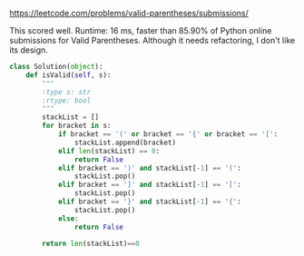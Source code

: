 https://leetcode.com/problems/valid-parentheses/submissions/

This scored well. Runtime: 16 ms, faster than 85.90% of Python online submissions for Valid Parentheses.
Although it needs refactoring, I don't like its design.

```python
class Solution(object):
    def isValid(self, s):
        """
        :type s: str
        :rtype: bool
        """
        stackList = []
        for bracket in s:
            if bracket == '(' or bracket == '{' or bracket == '[':
                stackList.append(bracket)
            elif len(stackList) == 0:
                return False
            elif bracket == ')' and stackList[-1] == '(':
                stackList.pop()
            elif bracket == ']' and stackList[-1] == '[':
                stackList.pop()
            elif bracket == '}' and stackList[-1] == '{':
                stackList.pop()
            else:
                return False
        
        return len(stackList)==0
        
```
